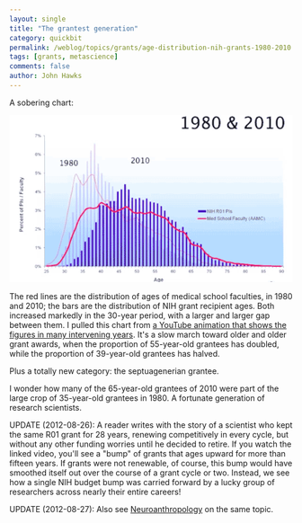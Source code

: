 ```yaml
---
layout: single 
title: "The grantest generation" 
category: quickbit
permalink: /weblog/topics/grants/age-distribution-nih-grants-1980-2010.html
tags: [grants, metascience] 
comments: false 
author: John Hawks 
---
```


A sobering chart: 

<div class="middle-picture">
<img src="/graphics/nih-grantee-age-1980-2010.png" alt="Ages of NIH grantees versus medical faculty ages 1980 and 2010" />
</div>

The red lines are the distribution of ages of medical school faculties, in 1980 and 2010; the bars are the distribution of NIH grant recipient ages. Both increased markedly in the 30-year period, with a larger and larger gap between them. I pulled this chart from <a href="http://www.youtube.com/watch?v=rL_J-Yl55K0">a YouTube animation that shows the figures in many intervening years</a>. It's a slow march toward older and older grant awards, when the proportion of 55-year-old grantees has doubled, while the proportion of 39-year-old grantees has halved. 

Plus a totally new category: the septuagenerian grantee. 

I wonder how many of the 65-year-old grantees of 2010 were part of the large crop of 35-year-old grantees in 1980. A fortunate generation of research scientists.

UPDATE (2012-08-26): A reader writes with the story of a scientist who kept the same R01 grant for 28 years, renewing competitively in every cycle, but without any other funding worries until he decided to retire. If you watch the linked video, you'll see a "bump" of grants that ages upward for more than fifteen years. If grants were not renewable, of course, this bump would have smoothed itself out over the course of a grant cycle or two. Instead, we see how a single NIH budget bump was carried forward by a lucky group of researchers across nearly their entire careers!

UPDATE (2012-08-27): Also see <a href="http://blogs.plos.org/neuroanthropology/2012/08/26/nih-principal-investigators-are-getting-old/">Neuroanthropology</a> on the same topic. 


